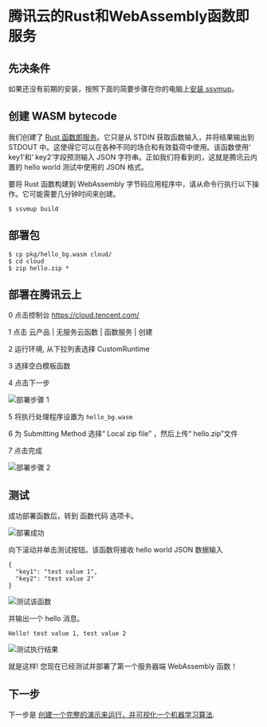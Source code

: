 # 腾讯云的Rust和WebAssembly函数即服务

## 先决条件

如果还没有前期的安装，按照下面的简要步骤在你的电脑上[安装 ssvmup](https://www.secondstate.io/articles/ssvmup/)。

## 创建 WASM bytecode

我们创建了 [Rust 函数即服务](src/main.rs)。它只是从 STDIN 获取函数输入，并将结果输出到 STDOUT 中。这使得它可以在各种不同的场合和有效载荷中使用。该函数使用‘ key1’和‘ key2’字段预测输入 JSON 字符串。正如我们将看到的，这就是腾讯云内置的 hello world 测试中使用的 JSON 格式。

要将 Rust 函数构建到 WebAssembly 字节码应用程序中，请从命令行执行以下操作。它可能需要几分钟时间来创建。

```
$ ssvmup build
```

## 部署包

```
$ cp pkg/hello_bg.wasm cloud/
$ cd cloud
$ zip hello.zip *
```

## 部署在腾讯云上

0 点击控制台 https://cloud.tencent.com/

1 点击 云产品 | 无服务云函数 | 函数服务 | 创建

2 运行环境, 从下拉列表选择 CustomRuntime

3 选择空白模板函数

4 点击下一步

![部署步骤 1](docs/deploy01_cn.png)

5 将执行处理程序设置为 `hello_bg.wasm`

6 为 Submitting Method 选择“ Local zip file” ，然后上传“ hello.zip”文件

7 点击完成

![部署步骤 2](docs/deploy02_cn.png)

## 测试

成功部署函数后，转到 函数代码 选项卡。

![部署成功](docs/deploy03_cn.png)

向下滚动并单击测试按钮。该函数将接收 hello world JSON 数据输入
```
{
  "key1": "test value 1",
  "key2": "test value 2"
}
```

![测试该函数](docs/test_cn.png)

并输出一个 hello 消息。

```
Hello! test value 1, test value 2
```

![测试执行结果](docs/result_cn.png)

就是这样! 您现在已经测试并部署了第一个服务器端 WebAssembly 函数！

## 下一步

下一步是 [创建一个完整的演示来运行，并可视化一个机器学习算法](https://github.com/second-state/wasm-learning/tree/master/tencentcloud/ssvm/pca).

